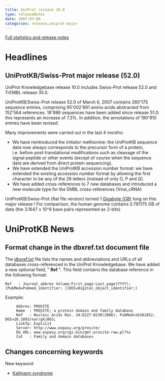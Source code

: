 ```yaml
---
title: UniProt release 10.0
type: releaseNotes
date: 2007-03-06
categories: release,uniprot-major
---
```


[Full statistics and release notes](http://www.expasy.org/txt/old-rel/relnotes.52.htm)

# Headlines

## UniProtKB/Swiss-Prot major release (52.0)

UniProt Knowledgebase release 10.0 includes Swiss-Prot release 52.0 and TrEMBL release 35.0.

UniProtKB/Swiss-Prot release 52.0 of March 6, 2007 contains 260'175 sequence entries, comprising 95'002'661 amino acids abstracted from 152'564 references. 18'986 sequences have been added since release 51.0: this represents an increase of 7.3%. In addition, the annotations of 190'910 entries have been revised.

Many improvements were carried out in the last 4 months:

-   We have reintroduced the initiator methionine: the UniProtKB sequence data now always corresponds to the precursor form of a protein, i.e. before post-translational modifications such as cleavage of the signal peptide or other events (except of course when the sequence data are derived from direct protein sequencing).
-   We have extended the UniProtKB accession number format: we have extended the existing accession number format by allowing the first character to be any of the 26 letters (instead of only O, P and Q).
-   We have added cross-references to 7 new databases and introduced a new molecule type for the EMBL cross-references (Viral\_cRNA)

UniProtKB/Swiss-Prot (flat file version) turned 1 [Gigabyte (GB)](http://en.wikipedia.org/wiki/Gigabyte) long on this major release ! For comparison, the human genome contains 0.791175 GB of data (the 3.1647 x 10^9 base pairs represented as 2-bits)

# UniProtKB News

## Format change in the dbxref.txt document file

The [dbxref.txt](https://ftp.uniprot.org/pub/databases/uniprot/current_release/knowledgebase/complete/docs/dbxref) file lists the names and abbreviations and URLs of all databases cross-referenced in the UniProt Knowledgebase. We have added a new optional field, " **Ref** ". This field contains the database reference in the following format:

    Ref   : Journal_abbrev Volume:First_page-Last_page(YYYY); [PubMed=Pubmed_identifier; ][DOI=Digital_object_identifier;]

Example:

         Abbrev: PROSITE
         Name  : PROSITE; a protein domain and family database
         Ref   : Nucleic Acids Res. 34:D227-D230(2006); PubMed=16381852; DOI=10.1093/nar/gkj063;
         LinkTp: Explicit
         Server: http://www.expasy.org/prosite/
         Db_URL: www.expasy.org/cgi-bin/get-prosite-raw.pl?%s
         Cat   : Family and domain databases
        

## Changes concerning keywords

New keyword:

-   [Kallmann syndrome](https://www.uniprot.org/keywords/KW-0956)
